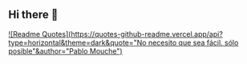 ## Hi there 👋
[![Readme Quotes](https://quotes-github-readme.vercel.app/api?type=horizontal&theme=dark&quote="No necesito que sea fácil. sólo posible"&author="Pablo Mouche")](https://github.com/piyushsuthar/github-readme-quotes)

<!--
**MariaSolGaraventa/MariaSolGaraventa** is a ✨ _special_ ✨ repository because its `README.md` (this file) appears on your GitHub profile.

Here are some ideas to get you started:

- 🔭 I’m currently working on ...
- 🌱 I’m currently learning ...
- 👯 I’m looking to collaborate on ...
- 🤔 I’m looking for help with ...
- 💬 Ask me about ...
- 📫 How to reach me: ...
- 😄 Pronouns: ...
- ⚡ Fun fact: ...
-->
